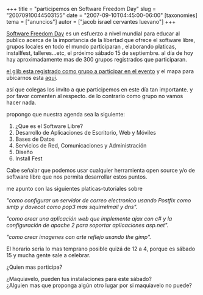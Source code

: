 +++
title = "participemos en Software Freedom Day"
slug = "20070910044503155"
date = "2007-09-10T04:45:00-06:00"
[taxonomies]
tema = ["anuncios"]
autor = ["jacob israel cervantes luevano"]
+++

[Software Freedom Day](http://softwarefreedomday.org/) es un esfuerzo a
nivel mundial para educar al publico acerca de la importancia de la
libertad que ofrece el software libre, grupos locales en todo el mundo
participaran , elaborando platicas, installfest, talleres...etc, el
próximo sábado 15 de septiembre. al día de hoy hay aproximadamente mas
de 300 grupos registrados que participaran.  
  
[el glib esta registrado como grupo a participar en el
evento](http://softwarefreedomday.org/teams/northamerica/Mexico/Guanajuato/GLIB)
y el mapa para ubicarnos esta
[aqui](http://softwarefreedomday.org/map/2007).  
  
así que colegas los invito a que participemos en este día tan
importante. y por favor comenten al respecto. de lo contrario como grupo
no vamos hacer nada.  
  
propongo que nuestra agenda sea la siguiente:

<!-- more -->
1.  ¿Que es el Software Libre?
2.  Desarrollo de Aplicaciones de Escritorio, Web y Móviles
3.  Bases de Datos
4.  Servicios de Red, Comunicaciones y Administración
5.  Diseño
6.  Install Fest

  
  
Cabe señalar que podemos usar cualquier herramienta open source y/o de
software libre que nos permita desarrollar estos puntos.  
  
me apunto con las siguientes platicas-tutoriales sobre  
  
*"como configurar un servidor de correo electronico usando Postfix como
smtp y dovecot como pop3 mas squirrelmail y dns".*  
  
*"como crear una aplicación web que implemente ajax con c# y la
configuración de apache 2 para soportar aplicaciones asp.net".*  
  
*"como crear imagenes con arte reflejo usando the gimp".*  
  
  
  
El horario seria lo mas temprano posible quizá de 12 a 4, porque es
sábado 15 y mucha gente sale a celebrar.  
  
¿Quien mas participa?  
  
¿Maquiavelo, pueden tus instalaciones para este sábado?  
¿Alguien mas que proponga algún otro lugar por si maquiavelo no puede?

